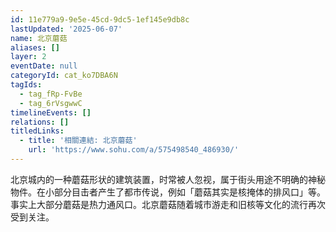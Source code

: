 ```yaml
---
id: 11e779a9-9e5e-45cd-9dc5-1ef145e9db8c
lastUpdated: '2025-06-07'
name: 北京蘑菇
aliases: []
layer: 2
eventDate: null
categoryId: cat_ko7DBA6N
tagIds:
  - tag_fRp-FvBe
  - tag_6rVsgwwC
timelineEvents: []
relations: []
titledLinks:
  - title: '相關連結: 北京蘑菇'
    url: 'https://www.sohu.com/a/575498540_486930/'
---
```

北京城内的一种蘑菇形状的建筑装置，时常被人忽视，属于街头用途不明确的神秘物件。在小部分目击者产生了都市传说，例如「蘑菇其实是核掩体的排风口」等。事实上大部分蘑菇是热力通风口。北京蘑菇随着城市游走和旧核等文化的流行再次受到关注。
